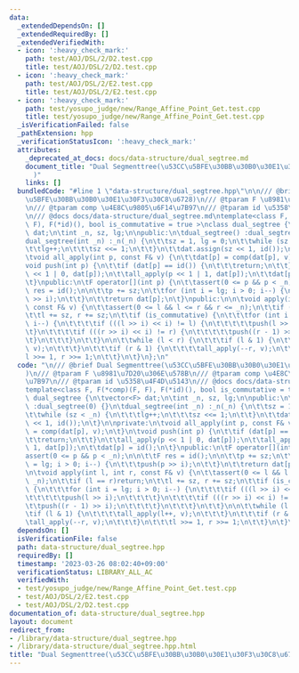 ```yaml
---
data:
  _extendedDependsOn: []
  _extendedRequiredBy: []
  _extendedVerifiedWith:
  - icon: ':heavy_check_mark:'
    path: test/AOJ/DSL/2/D2.test.cpp
    title: test/AOJ/DSL/2/D2.test.cpp
  - icon: ':heavy_check_mark:'
    path: test/AOJ/DSL/2/E2.test.cpp
    title: test/AOJ/DSL/2/E2.test.cpp
  - icon: ':heavy_check_mark:'
    path: test/yosupo_judge/new/Range_Affine_Point_Get.test.cpp
    title: test/yosupo_judge/new/Range_Affine_Point_Get.test.cpp
  _isVerificationFailed: false
  _pathExtension: hpp
  _verificationStatusIcon: ':heavy_check_mark:'
  attributes:
    _deprecated_at_docs: docs/data-structure/dual_segtree.md
    document_title: "Dual Segmenttree(\u53CC\u5BFE\u30BB\u30B0\u30E1\u30F3\u30C8\u6728\
      )"
    links: []
  bundledCode: "#line 1 \"data-structure/dual_segtree.hpp\"\n\n/// @brief Dual Segmenttree(\u53CC\
    \u5BFE\u30BB\u30B0\u30E1\u30F3\u30C8\u6728)\n/// @tparam F \u8981\u7D20\u306E\u578B\
    \n/// @tparam comp \u4E8C\u9805\u6F14\u7B97\n/// @tparam id \u5358\u4F4D\u5143\
    \n/// @docs docs/data-structure/dual_segtree.md\ntemplate<class F, F(*comp)(F,\
    \ F), F(*id)(), bool is_commutative = true >\nclass dual_segtree {\n\tvector<F>\
    \ dat;\n\tint _n, sz, lg;\n\npublic:\n\tdual_segtree() :dual_segtree(0) {}\n\t\
    dual_segtree(int _n) :_n(_n) {\n\t\tsz = 1, lg = 0;\n\t\twhile (sz < _n) {\n\t\
    \t\tlg++;\n\t\t\tsz <<= 1;\n\t\t}\n\t\tdat.assign(sz << 1, id());\n\t}\n\nprivate:\n\
    \tvoid all_apply(int p, const F& v) {\n\t\tdat[p] = comp(dat[p], v);\n\t}\n\t\
    void push(int p) {\n\t\tif (dat[p] == id()) {\n\t\t\treturn;\n\t\t}\n\t\tall_apply(p\
    \ << 1 | 0, dat[p]);\n\t\tall_apply(p << 1 | 1, dat[p]);\n\t\tdat[p] = id();\n\
    \t}\npublic:\n\tF operator[](int p) {\n\t\tassert(0 <= p && p < _n);\n\n\t\tF\
    \ res = id();\n\n\t\tp += sz;\n\t\tfor (int i = lg; i > 0; i--) {\n\t\t\tpush(p\
    \ >> i);\n\t\t}\n\t\treturn dat[p];\n\t}\npublic:\n\n\tvoid apply(int l, int r,\
    \ const F& v) {\n\t\tassert(0 <= l && l <= r && r <= _n);\n\t\tif (l == r)return;\n\
    \t\tl += sz, r += sz;\n\t\tif (is_commutative) {\n\t\t\tfor (int i = lg; i > 0;\
    \ i--) {\n\t\t\t\tif (((l >> i) << i) != l) {\n\t\t\t\t\tpush(l >> i);\n\t\t\t\
    \t}\n\t\t\t\tif (((r >> i) << i) != r) {\n\t\t\t\t\tpush((r - 1) >> i);\n\t\t\t\
    \t}\n\t\t\t}\n\t\t}\n\n\t\twhile (l < r) {\n\t\t\tif (l & 1) {\n\t\t\t\tall_apply(l++,\
    \ v);\n\t\t\t}\n\t\t\tif (r & 1) {\n\t\t\t\tall_apply(--r, v);\n\t\t\t}\n\t\t\t\
    l >>= 1, r >>= 1;\n\t\t}\n\t}\n};\n"
  code: "\n/// @brief Dual Segmenttree(\u53CC\u5BFE\u30BB\u30B0\u30E1\u30F3\u30C8\u6728\
    )\n/// @tparam F \u8981\u7D20\u306E\u578B\n/// @tparam comp \u4E8C\u9805\u6F14\
    \u7B97\n/// @tparam id \u5358\u4F4D\u5143\n/// @docs docs/data-structure/dual_segtree.md\n\
    template<class F, F(*comp)(F, F), F(*id)(), bool is_commutative = true >\nclass\
    \ dual_segtree {\n\tvector<F> dat;\n\tint _n, sz, lg;\n\npublic:\n\tdual_segtree()\
    \ :dual_segtree(0) {}\n\tdual_segtree(int _n) :_n(_n) {\n\t\tsz = 1, lg = 0;\n\
    \t\twhile (sz < _n) {\n\t\t\tlg++;\n\t\t\tsz <<= 1;\n\t\t}\n\t\tdat.assign(sz\
    \ << 1, id());\n\t}\n\nprivate:\n\tvoid all_apply(int p, const F& v) {\n\t\tdat[p]\
    \ = comp(dat[p], v);\n\t}\n\tvoid push(int p) {\n\t\tif (dat[p] == id()) {\n\t\
    \t\treturn;\n\t\t}\n\t\tall_apply(p << 1 | 0, dat[p]);\n\t\tall_apply(p << 1 |\
    \ 1, dat[p]);\n\t\tdat[p] = id();\n\t}\npublic:\n\tF operator[](int p) {\n\t\t\
    assert(0 <= p && p < _n);\n\n\t\tF res = id();\n\n\t\tp += sz;\n\t\tfor (int i\
    \ = lg; i > 0; i--) {\n\t\t\tpush(p >> i);\n\t\t}\n\t\treturn dat[p];\n\t}\npublic:\n\
    \n\tvoid apply(int l, int r, const F& v) {\n\t\tassert(0 <= l && l <= r && r <=\
    \ _n);\n\t\tif (l == r)return;\n\t\tl += sz, r += sz;\n\t\tif (is_commutative)\
    \ {\n\t\t\tfor (int i = lg; i > 0; i--) {\n\t\t\t\tif (((l >> i) << i) != l) {\n\
    \t\t\t\t\tpush(l >> i);\n\t\t\t\t}\n\t\t\t\tif (((r >> i) << i) != r) {\n\t\t\t\
    \t\tpush((r - 1) >> i);\n\t\t\t\t}\n\t\t\t}\n\t\t}\n\n\t\twhile (l < r) {\n\t\t\
    \tif (l & 1) {\n\t\t\t\tall_apply(l++, v);\n\t\t\t}\n\t\t\tif (r & 1) {\n\t\t\t\
    \tall_apply(--r, v);\n\t\t\t}\n\t\t\tl >>= 1, r >>= 1;\n\t\t}\n\t}\n};"
  dependsOn: []
  isVerificationFile: false
  path: data-structure/dual_segtree.hpp
  requiredBy: []
  timestamp: '2023-03-26 08:02:40+09:00'
  verificationStatus: LIBRARY_ALL_AC
  verifiedWith:
  - test/yosupo_judge/new/Range_Affine_Point_Get.test.cpp
  - test/AOJ/DSL/2/E2.test.cpp
  - test/AOJ/DSL/2/D2.test.cpp
documentation_of: data-structure/dual_segtree.hpp
layout: document
redirect_from:
- /library/data-structure/dual_segtree.hpp
- /library/data-structure/dual_segtree.hpp.html
title: "Dual Segmenttree(\u53CC\u5BFE\u30BB\u30B0\u30E1\u30F3\u30C8\u6728)"
---
```

